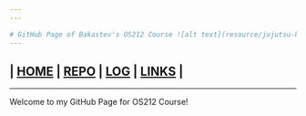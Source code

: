 ```yaml
---
---

# GitHub Page of Bakastev's OS212 Course ![alt text](resource/jujutsu-kaisen-0-gojo-resized.jpg)
---
```

## | [HOME]()  | [REPO](https://github.com/hollowsyde/ostest)  | [LOG](/TXT/mylog.txt) | [LINKS](/LINKS/)  |
---

Welcome to my GitHub Page for OS212 Course!

